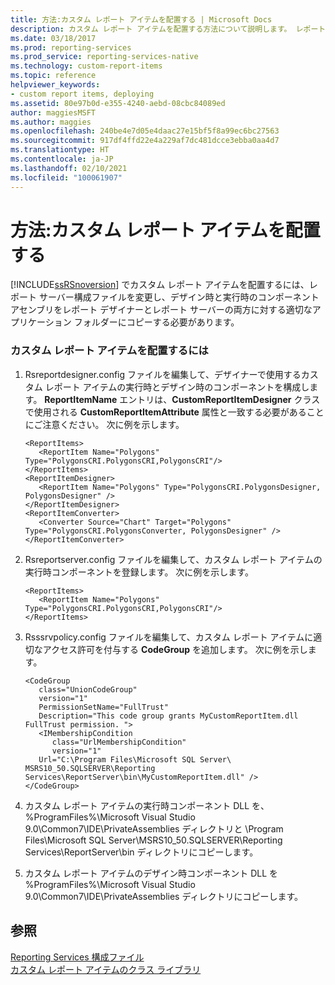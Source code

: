 ```yaml
---
title: 方法:カスタム レポート アイテムを配置する | Microsoft Docs
description: カスタム レポート アイテムを配置する方法について説明します。 レポート サーバー構成ファイルを変更し、コンポーネント アセンブリを適切なフォルダーにコピーします。
ms.date: 03/18/2017
ms.prod: reporting-services
ms.prod_service: reporting-services-native
ms.technology: custom-report-items
ms.topic: reference
helpviewer_keywords:
- custom report items, deploying
ms.assetid: 80e97b0d-e355-4240-aebd-08cbc84089ed
author: maggiesMSFT
ms.author: maggies
ms.openlocfilehash: 240be4e7d05e4daac27e15bf5f8a99ec6bc27563
ms.sourcegitcommit: 917df4ffd22e4a229af7dc481dcce3ebba0aa4d7
ms.translationtype: HT
ms.contentlocale: ja-JP
ms.lasthandoff: 02/10/2021
ms.locfileid: "100061907"
---
```

# <a name="how-to-deploy-a-custom-report-item"></a>方法:カスタム レポート アイテムを配置する
  [!INCLUDE[ssRSnoversion](../../includes/ssrsnoversion-md.md)] でカスタム レポート アイテムを配置するには、レポート サーバー構成ファイルを変更し、デザイン時と実行時のコンポーネント アセンブリをレポート デザイナーとレポート サーバーの両方に対する適切なアプリケーション フォルダーにコピーする必要があります。  
  
### <a name="to-deploy-a-custom-report-item"></a>カスタム レポート アイテムを配置するには  
  
1.  Rsreportdesigner.config ファイルを編集して、デザイナーで使用するカスタム レポート アイテムの実行時とデザイン時のコンポーネントを構成します。 **ReportItemName** エントリは、**CustomReportItemDesigner** クラスで使用される **CustomReportItemAttribute** 属性と一致する必要があることにご注意ください。 次に例を示します。  
  
    ```  
    <ReportItems>  
       <ReportItem Name="Polygons" Type="PolygonsCRI.PolygonsCRI,PolygonsCRI"/>  
    </ReportItems>  
    <ReportItemDesigner>  
       <ReportItem Name="Polygons" Type="PolygonsCRI.PolygonsDesigner, PolygonsDesigner" />  
    </ReportItemDesigner>  
    <ReportItemConverter>  
       <Converter Source="Chart" Target="Polygons" Type="PolygonsCRI.PolygonsConverter, PolygonsDesigner" />  
    </ReportItemConverter>  
    ```  
  
2.  Rsreportserver.config ファイルを編集して、カスタム レポート アイテムの実行時コンポーネントを登録します。 次に例を示します。  
  
    ```  
    <ReportItems>  
       <ReportItem Name="Polygons" Type="PolygonsCRI.PolygonsCRI,PolygonsCRI"/>  
    </ReportItems>  
    ```  
  
3.  Rsssrvpolicy.config ファイルを編集して、カスタム レポート アイテムに適切なアクセス許可を付与する **CodeGroup** を追加します。 次に例を示します。  
  
    ```  
    <CodeGroup   
       class="UnionCodeGroup"   
       version="1"   
       PermissionSetName="FullTrust"  
       Description="This code group grants MyCustomReportItem.dll FullTrust permission. ">  
       <IMembershipCondition   
          class="UrlMembershipCondition"  
          version="1"  
       Url="C:\Program Files\Microsoft SQL Server\ MSRS10_50.SQLSERVER\Reporting Services\ReportServer\bin\MyCustomReportItem.dll" />  
    </CodeGroup>  
    ```  
  
4.  カスタム レポート アイテムの実行時コンポーネント DLL を、%ProgramFiles%\Microsoft Visual Studio 9.0\Common7\IDE\PrivateAssemblies ディレクトリと \Program Files\Microsoft SQL Server\MSRS10_50.SQLSERVER\Reporting Services\ReportServer\bin ディレクトリにコピーします。  
  
5.  カスタム レポート アイテムのデザイン時コンポーネント DLL を %ProgramFiles%\Microsoft Visual Studio 9.0\Common7\IDE\PrivateAssemblies ディレクトリにコピーします。  
  
## <a name="see-also"></a>参照  
 [Reporting Services 構成ファイル](../../reporting-services/report-server/reporting-services-configuration-files.md)   
 [カスタム レポート アイテムのクラス ライブラリ](../../reporting-services/custom-report-items/custom-report-item-class-libraries.md)  
  
  
